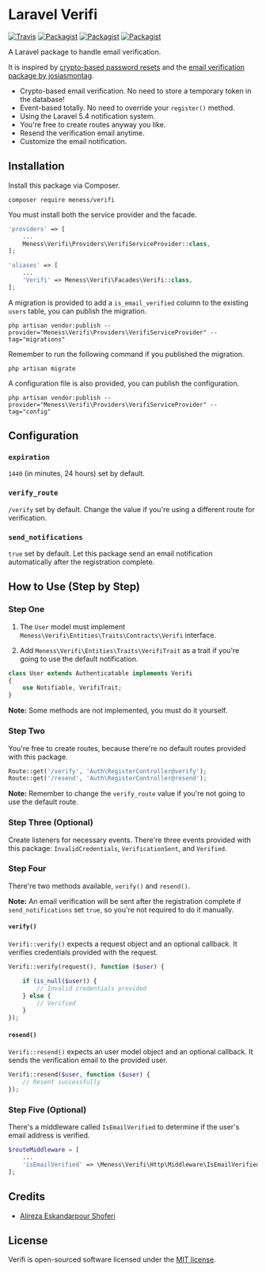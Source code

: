 # Laravel Verifi
[![Travis](https://img.shields.io/travis/meness/verifi.svg)](https://travis-ci.org/meness/Verifi)
[![Packagist](https://img.shields.io/packagist/dt/meness/verifi.svg)](https://packagist.org/packages/meness/verifi)
[![Packagist](https://img.shields.io/packagist/v/meness/verifi.svg)](https://packagist.org/packages/meness/verifi)
[![Packagist](https://img.shields.io/packagist/l/meness/verifi.svg)](https://packagist.org/packages/meness/verifi)

A Laravel package to handle email verification.

It is inspired by [crypto-based password resets](https://github.com/laravel/framework/pull/17499) and the [email verification package by josiasmontag](https://github.com/josiasmontag/laravel-email-verification).

- Crypto-based email verification. No need to store a temporary token in the database!
- Event-based totally. No need to override your `register()` method.
- Using the Laravel 5.4 notification system.
- You're free to create routes anyway you like.
- Resend the verification email anytime.
- Customize the email notification.

## Installation

Install this package via Composer.
```
composer require meness/verifi
```

You must install both the service provider and the facade.

```php
'providers' => [
    ...
    Meness\Verifi\Providers\VerifiServiceProvider::class,
];

'aliases' => [
    ...
    'Verifi' => Meness\Verifi\Facades\Verifi::class,
];
```

A migration is provided to add a `is_email_verified` column to the existing `users` table, you can publish the migration.

```
php artisan vendor:publish --provider="Meness\Verifi\Providers\VerifiServiceProvider" --tag="migrations"
```

Remember to run the following command if you published the migration.

```
php artisan migrate
```

A configuration file is also provided, you can publish the configuration.

```
php artisan vendor:publish --provider="Meness\Verifi\Providers\VerifiServiceProvider" --tag="config"
```

## Configuration

### `expiration`

`1440` (in minutes, 24 hours) set by default.

### `verify_route`

`/verify` set by default. Change the value if you're using a different route for verification.

### `send_notifications`

`true` set by default. Let this package send an email notification automatically after the registration complete.

## How to Use (Step by Step)

### Step One

1. The `User` model must implement `Meness\Verifi\Entities\Traits\Contracts\Verifi` interface.

2. Add `Meness\Verifi\Entities\Traits\VerifiTrait` as a trait if you're going to use the default notification.

```php
class User extends Authenticatable implements Verifi
{
    use Notifiable, VerifiTrait;
}
```

**Note:** Some methods are not implemented, you must do it yourself.

### Step Two

You're free to create routes, because there're no default routes provided with this package.

```php
Route::get('/verify', 'Auth\RegisterController@verify');
Route::get('/resend', 'Auth\RegisterController@resend');
```

**Note:** Remember to change the `verify_route` value if you're not going to use the default route.

### Step Three (Optional)

Create listeners for necessary events. There're three events provided with this package: `InvalidCredentials`, `VerificationSent`, and `Verified`.

### Step Four

There're two methods available, `verify()` and `resend()`.

**Note:** An email verification will be sent after the registration complete if `send_notifications`  set `true`, so you're not required to do it manually.

#### `verify()`

`Verifi::verify()` expects a request object and an optional callback. It verifies credentials provided with the request.

```php
Verifi::verify(request(), function ($user) {

	if (is_null($user)) {
		// Invalid credentials provided
	} else {
		// Verified
	}
});
```

#### `resend()`

`Verifi::resend()` expects an user model object and an optional callback. It sends the verification email to the provided user.

```php
Verifi::resend($user, function ($user) {
	// Resent successfully
});
```

### Step Five (Optional)

There's a middleware called `IsEmailVerified` to determine if the user's email address is verified.

```php
$routeMiddleware = [
    ...
    'isEmailVerified' => \Meness\Verifi\Http\Middleware\IsEmailVerified::class,
];
```

## Credits

* [Alireza Eskandarpour Shoferi](https://about.me/meness)

## License
Verifi is open-sourced software licensed under the [MIT license](http://opensource.org/licenses/MIT).
